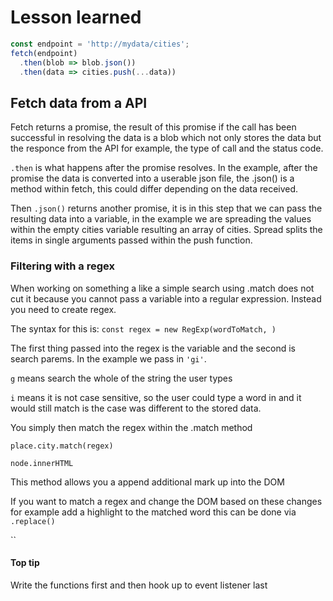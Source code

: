 # Lesson learned

```javascript
const endpoint = 'http://mydata/cities';
fetch(endpoint)
  .then(blob => blob.json())
  .then(data => cities.push(...data))
```

## Fetch data from a API

Fetch returns a promise, the result of this promise if the call has been successful in resolving the data is a blob which not only stores the data but the responce from the API for example, the type of call and the status code.

`.then` is what happens after the promise resolves. In the example, after the promise the data is converted into a userable json file, the .json() is a method within fetch, this could differ depending on the data received.

Then `.json()` returns another promise, it is in this step that we can pass the resulting data into a variable, in the example we are spreading the values within the empty cities variable resulting an array of cities. Spread splits the items in single arguments passed within the push function.

### Filtering with a regex

When working on something a like a simple search using .match does not cut it because you cannot pass a variable into a regular expression. Instead you need to create regex.

The syntax for this is:
`const regex = new RegExp(wordToMatch, )`

The first thing passed into the regex is the variable and the second is search parems. In the example we pass in `'gi'`.

`g` means search the whole of the string the user types

`i` means  it is not case sensitive, so the user could type a word in and it would still match is the case was different to the stored data.

You simply then match the regex within the .match method

`place.city.match(regex)`

`node.innerHTML`

This method allows you a append additional mark up into the DOM

If you want to match a regex and change the DOM based on these changes for example add a highlight to the matched word this can be done via `.replace()`

``

#### Top tip

Write the functions first and then hook up to event listener last

